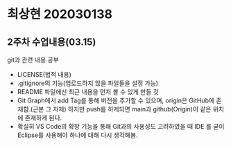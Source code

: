 # 최상현 202030138



## 2주차 수업내용(03.15)
git과 관련 내용 공부<br>
- LICENSE(법적 내용)
- .gitignore의 기능(업로드하지 않을 파일들을 설정 가능)
- README 파일에선 최근 내용을 먼저 볼 수 있게 만들 것
- Git Graph에서 add Tag를 통해 버전을 추가할 수 있으며, origin은 GitHub에 존재함.(근본 그 자체) 하지만 push를 하게되면 main과 github(Origin)이 같은 위치에 존재하게 된다.
- 확실히 VS Code의 확장 기능을 통해 Git과의 사용성도 고려하였을 때 IDE 를 굳이 Eclipse를 사용해야 하나에 대해 다시 생각해봄.